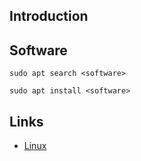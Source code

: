 ## Introduction




## Software

```shell
sudo apt search <software>
```

```shell
sudo apt install <software>
```


## Links


- [Linux](/docs/CS/OS/Linux/Linux.md)